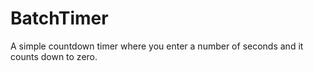 # BatchTimer
A simple countdown timer where you enter a number of seconds and it counts down to zero.
